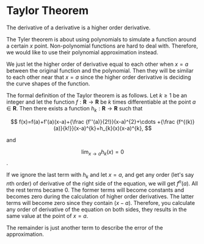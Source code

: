 # Taylor Theorem

The derivative of a derivative is a higher order derivative.

The Tyler theorem is about using polynomials to simulate a function around a certain $x$ point.
Non-polynomial functions are hard to deal with.
Therefore, we would like to use their polynomial approximation instead.

We just let the higher order of derivative equal to each other when $x=a$ between the original function and the polynomial.
Then they will be similar to each other near that $x=a$
since the higher order derivative is deciding the curve shapes of the function.

The formal definition of the Taylor theorem is as follows.
Let $k \geq 1$ be an integer and let the function $f : \textbf{R} \rightarrow \textbf{R}$ be $k$ times differentiable at the point $a \in \textbf{R}$.
Then there exists a function $h_k : \textbf{R} \rightarrow \textbf{R}$ such that

$$
f(x)=f(a)+f'(a)(x-a)+{\frac {f''(a)}{2!}}(x-a)^{2}+\cdots +{\frac {f^{(k)}(a)}{k!}}(x-a)^{k}+h_{k}(x)(x-a)^{k},
$$

and

$$
\lim_{x\to a}h_{k}(x)=0
$$.

If we ignore the last term with $h_k$ and let $x=a$,
and get any order (let's say $n$th order) of derivative of the right side of the equation,
we will get $f^n(a)$.
All the rest terms became 0.
The former terms will become constants and becomes zero during the calculation of higher order derivatives.
The latter terms will become zero since they contain $(x-a)$.
Therefore, you calculate any order of derivative of the equation on both sides, they results in the same value at the point of $x=a$.

The remainder is just another term to describe the error of the approximation.
